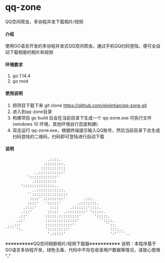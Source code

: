 # qq-zone
QQ空间爬虫，多协程并发下载相片/视频

#### 介绍
使用GO语言开发的多协程并发式QQ空间爬虫，通过手机QQ扫码登陆，便可全自动下载相册的相片和视频

#### 环境要求
1. go 1.14.4
2. go mod

#### 使用说明

1. 把项目下载下来 git clone https://github.com/qinjintian/qq-zone.git
2. 进入到qq-zone目录
3. 构建项目 go build 后会在当前目录下生成一个 qq-zone.exe 可执行文件(windows 10 环境，其他环境自行百度构建)
4. 双击运行 qq-zone.exe，根据终端提示输入QQ账号，然后当前目录下会生成扫码登陆的二维码，扫码即可登陆进行自动下载

#### 说明

	                   .::::.
	                 .::::::::.
	                :::::::::::
	             ..:::::::::::'
	          '::::::::::::'
	            .::::::::::
	       '::::::::::::::..
	            ..::::::::::::.
	          ``::::::::::::::::
	           ::::``:::::::::'        .:::.
	          ::::'   ':::::'       .::::::::.
	        .::::'      ::::     .:::::::'::::.
	       .:::'       :::::  .:::::::::' ':::::.
	      .::'        :::::.:::::::::'      ':::::.
	     .::'         ::::::::::::::'         ``::::.
	 ...:::           ::::::::::::'              ``::.
	```` ':.          ':::::::::'                  ::::..
	                   '.:::::'                    ':'````..

※※※※※※※※※※QQ空间相册相片/视频下载器※※※※※※※※※※※
说明：本程序基于GO语言多协程开发，绿色无毒，代码中不存在收录用户数据等情况，请放心使用 ^_^